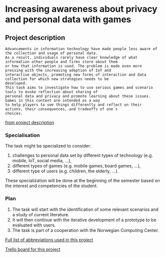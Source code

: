# Increasing awareness about privacy and personal data with games

## Project description
```
Advancements in information technology have made people less aware of the collection and usage of personal data. 
As a result, individuals rarely have clear knowledge of what information other people and firms store about them 
or how that information is used. The problem is made even more pressing with the increasing adoption of IoT and 
interactive objects, promoting new forms of interaction and data collection for which new strategies needs to be 
developed. 
This task aims to investigate how to use serious games and scenario tools to evoke reflection about sharing of 
personal data and privacy and promote learning about these issues. Games in this context are intended as a way
to help players to see things differently and reflect on their actions, their consequences, and tradeoffs of one´s 
choices.
``` 
[from project description](project-description)


### Specialisation
The task might be specialized to consider:

1. challenges to personal data set by different types of technology (e.g. mobile, IoT, social media, …), 
2. different types of games (e.g. mobile games, board games, …),
3. different type of users (e.g. children, the elderly, …). 

These specialization will be done at the beginning of the semester based on the interest and competencies of the student.

### Plan
1. The task will start with the identification of some relevant scenarios and a study of current literature.
2. It will then continue with the iterative development of a prototype to be evaluated with users.
3. The task is part of a cooperation with the Norwegian Computing Center.

[Full list of abbreviations used in this project][abbreviations]

[Trello board for this project][trello-board]


[abbreviations]: /masters/blog?id=abbreviation.md
[trello-board]: https://trello.com/b/kZroFdBV/masters
[project-description]: https://www.idi.ntnu.no/education/oppgaveforslag.php?oid=2255
